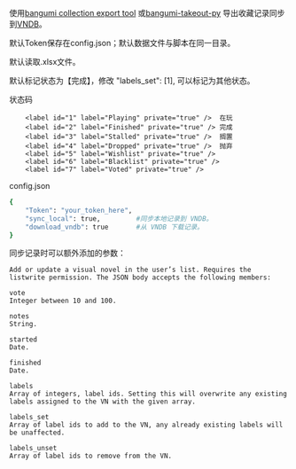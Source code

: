 

使用[bangumi collection export tool](https://greasyfork.org/zh-CN/scripts/408988-bangumi-collection-export-tool/feedback) 或[bangumi-takeout-py](https://github.com/jerrylususu/bangumi-takeout-py) 导出收藏记录同步到[VNDB](https://vndb.org/)。

默认Token保存在config.json；默认数据文件与脚本在同一目录。

默认读取.xlsx文件。

默认标记状态为【完成】，修改 "labels_set": [1], 可以标记为其他状态。

状态码
```
    <label id="1" label="Playing" private="true" />  在玩
    <label id="2" label="Finished" private="true" /> 完成
    <label id="3" label="Stalled" private="true" />  搁置
    <label id="4" label="Dropped" private="true" />  抛弃
    <label id="5" label="Wishlist" private="true" /> 
    <label id="6" label="Blacklist" private="true" />
    <label id="7" label="Voted" private="true" />
```

config.json
```sh
{
    "Token": "your_token_here",  
    "sync_local": true,         #同步本地记录到 VNDB。
    "download_vndb": true       #从 VNDB 下载记录。
}
```


同步记录时可以额外添加的参数：

```
Add or update a visual novel in the user’s list. Requires the listwrite permission. The JSON body accepts the following members:

vote
Integer between 10 and 100.

notes
String.

started
Date.

finished
Date.

labels
Array of integers, label ids. Setting this will overwrite any existing labels assigned to the VN with the given array.

labels_set
Array of label ids to add to the VN, any already existing labels will be unaffected.

labels_unset
Array of label ids to remove from the VN.
```
